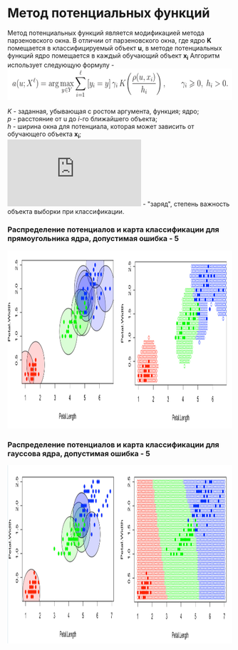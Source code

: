 # Метод потенциальных функций
Метод потенциальных функций является модификацией метода парзеновского окна. В отличии от парзеновского окна, где ядро **K**
помещается в классифицируемый объект **u**, в методе потенциальных функций ядро помещается в каждый обучающий объект 
**x<sub>i</sub>**
Алгоритм использует следующую формулу - <img src="https://github.com/alexlapiy/ML0/blob/master/screens/lab3/potential_func_formula.png" width="600" height="70">

_K_ - заданная, убывающая с ростом аргумента, функция; ядро;  
_p_ - расстояние от u до _i_-го ближайшего объекта;  
_h_ - ширина окна для потенциала, которая может зависить от обучающего объекта **x<sub>i</sub>**;  
![](https://latex.codecogs.com/gif.latex?%5Cgamma) - "заряд", степень важность объекта выборки при классификации.

### Распределение потенциалов и карта классификации для прямоугольника ядра, допустимая ошибка - 5

<img src="https://github.com/alexlapiy/ML0/blob/master/screens/lab3/potential_rect_classification_visualisation.png" width="1200" height="400">

### Распределение потенциалов и карта классификации для гауссова ядра, допустимая ошибка - 5

<img src="https://github.com/alexlapiy/ML0/blob/master/screens/lab3/potential_gauss_classification_visualisation.jpg" width="1200" height="400">
